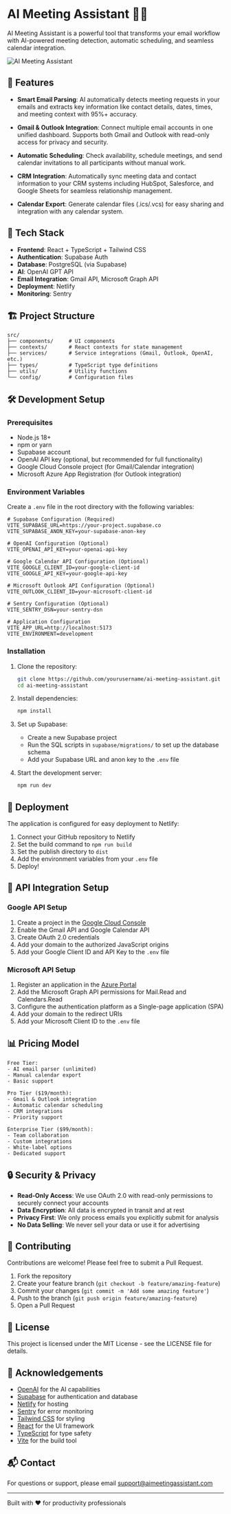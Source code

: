 # AI Meeting Assistant 📅✨

AI Meeting Assistant is a powerful tool that transforms your email workflow with AI-powered meeting detection, automatic scheduling, and seamless calendar integration.

![AI Meeting Assistant](https://user-images.githubusercontent.com/12345678/example-screenshot.png)

## 🚀 Features

- **Smart Email Parsing**: AI automatically detects meeting requests in your emails and extracts key information like contact details, dates, times, and meeting context with 95%+ accuracy.

- **Gmail & Outlook Integration**: Connect multiple email accounts in one unified dashboard. Supports both Gmail and Outlook with read-only access for privacy and security.

- **Automatic Scheduling**: Check availability, schedule meetings, and send calendar invitations to all participants without manual work.

- **CRM Integration**: Automatically sync meeting data and contact information to your CRM systems including HubSpot, Salesforce, and Google Sheets for seamless relationship management.

- **Calendar Export**: Generate calendar files (.ics/.vcs) for easy sharing and integration with any calendar system.

## 🔧 Tech Stack

- **Frontend**: React + TypeScript + Tailwind CSS
- **Authentication**: Supabase Auth
- **Database**: PostgreSQL (via Supabase)
- **AI**: OpenAI GPT API
- **Email Integration**: Gmail API, Microsoft Graph API
- **Deployment**: Netlify
- **Monitoring**: Sentry

## 🏗️ Project Structure

```
src/
├── components/     # UI components
├── contexts/       # React contexts for state management
├── services/       # Service integrations (Gmail, Outlook, OpenAI, etc.)
├── types/          # TypeScript type definitions
├── utils/          # Utility functions
└── config/         # Configuration files
```

## 🛠️ Development Setup

### Prerequisites

- Node.js 18+
- npm or yarn
- Supabase account
- OpenAI API key (optional, but recommended for full functionality)
- Google Cloud Console project (for Gmail/Calendar integration)
- Microsoft Azure App Registration (for Outlook integration)

### Environment Variables

Create a `.env` file in the root directory with the following variables:

```env
# Supabase Configuration (Required)
VITE_SUPABASE_URL=https://your-project.supabase.co
VITE_SUPABASE_ANON_KEY=your-supabase-anon-key

# OpenAI Configuration (Optional)
VITE_OPENAI_API_KEY=your-openai-api-key

# Google Calendar API Configuration (Optional)
VITE_GOOGLE_CLIENT_ID=your-google-client-id
VITE_GOOGLE_API_KEY=your-google-api-key

# Microsoft Outlook API Configuration (Optional)
VITE_OUTLOOK_CLIENT_ID=your-microsoft-client-id

# Sentry Configuration (Optional)
VITE_SENTRY_DSN=your-sentry-dsn

# Application Configuration
VITE_APP_URL=http://localhost:5173
VITE_ENVIRONMENT=development
```

### Installation

1. Clone the repository:
   ```bash
   git clone https://github.com/yourusername/ai-meeting-assistant.git
   cd ai-meeting-assistant
   ```

2. Install dependencies:
   ```bash
   npm install
   ```

3. Set up Supabase:
   - Create a new Supabase project
   - Run the SQL scripts in `supabase/migrations/` to set up the database schema
   - Add your Supabase URL and anon key to the `.env` file

4. Start the development server:
   ```bash
   npm run dev
   ```

## 🚀 Deployment

The application is configured for easy deployment to Netlify:

1. Connect your GitHub repository to Netlify
2. Set the build command to `npm run build`
3. Set the publish directory to `dist`
4. Add the environment variables from your `.env` file
5. Deploy!

## 📝 API Integration Setup

### Google API Setup

1. Create a project in the [Google Cloud Console](https://console.cloud.google.com/)
2. Enable the Gmail API and Google Calendar API
3. Create OAuth 2.0 credentials
4. Add your domain to the authorized JavaScript origins
5. Add your Google Client ID and API Key to the `.env` file

### Microsoft API Setup

1. Register an application in the [Azure Portal](https://portal.azure.com/)
2. Add the Microsoft Graph API permissions for Mail.Read and Calendars.Read
3. Configure the authentication platform as a Single-page application (SPA)
4. Add your domain to the redirect URIs
5. Add your Microsoft Client ID to the `.env` file

## 📊 Pricing Model

```
Free Tier:
- AI email parser (unlimited)
- Manual calendar export
- Basic support

Pro Tier ($19/month):
- Gmail & Outlook integration
- Automatic calendar scheduling
- CRM integrations
- Priority support

Enterprise Tier ($99/month):
- Team collaboration
- Custom integrations
- White-label options
- Dedicated support
```

## 🔒 Security & Privacy

- **Read-Only Access**: We use OAuth 2.0 with read-only permissions to securely connect your accounts
- **Data Encryption**: All data is encrypted in transit and at rest
- **Privacy First**: We only process emails you explicitly submit for analysis
- **No Data Selling**: We never sell your data or use it for advertising

## 🤝 Contributing

Contributions are welcome! Please feel free to submit a Pull Request.

1. Fork the repository
2. Create your feature branch (`git checkout -b feature/amazing-feature`)
3. Commit your changes (`git commit -m 'Add some amazing feature'`)
4. Push to the branch (`git push origin feature/amazing-feature`)
5. Open a Pull Request

## 📄 License

This project is licensed under the MIT License - see the LICENSE file for details.

## 🙏 Acknowledgements

- [OpenAI](https://openai.com/) for the AI capabilities
- [Supabase](https://supabase.com/) for authentication and database
- [Netlify](https://www.netlify.com/) for hosting
- [Sentry](https://sentry.io/) for error monitoring
- [Tailwind CSS](https://tailwindcss.com/) for styling
- [React](https://reactjs.org/) for the UI framework
- [TypeScript](https://www.typescriptlang.org/) for type safety
- [Vite](https://vitejs.dev/) for the build tool

## 📬 Contact

For questions or support, please email [support@aimeetingassistant.com](mailto:support@aimeetingassistant.com)

---

Built with ❤️ for productivity professionals